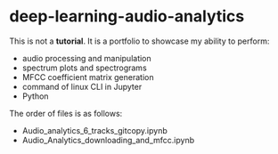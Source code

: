 # deep-learning-audio-analytics

This is not a <b>tutorial</b>.
It is a portfolio to showcase my ability to perform:
<ul>
  <li>audio processing and manipulation</li>
  <li>spectrum plots and spectrograms</li>
  <li>MFCC coefficient matrix generation</li>
  <li>command of linux CLI in Jupyter</li>
  <li>Python</li>
 </ul>
  
 The order of files is as follows:
 <ul>
  <li>Audio_analytics_6_tracks_gitcopy.ipynb</li>
  <li>Audio_Analytics_downloading_and_mfcc.ipynb</li>
</ul>
  
